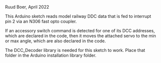 Ruud Boer, April 2022

This Arduino sketch reads model railway DDC data that is fed to interrupt pin 2 via an N306 fast opto coupler.

If an accessory switch command is detected for one of its DCC addresses, which are declared in the code, then it moves the attached servo to the min or max angle, which are also declared in the code.

The DCC_Decoder library is needed for this sketch to work. Place that folder in the Arduino installation library folder.
